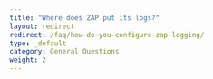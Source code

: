 ```yaml
---
title: "Where does ZAP put its logs?"
layout: redirect
redirect: /faq/how-do-you-configure-zap-logging/
type: _default
category: General Questions
weight: 2
---
```

